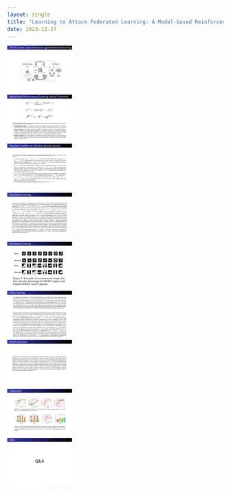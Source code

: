 ```yaml
---
layout: single
title: "Learning to Attack Federated Learning: A Model-based Reinforcement Learning Attack Framework (NeurIPS 2022)"
date: 2023-12-27
---
```


![6-0](/assets/images/6-0.png)